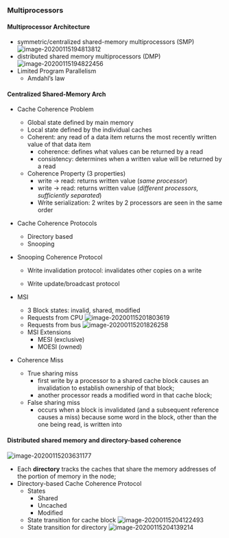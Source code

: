 ### Multiprocessors

#### Multiprocessor Architecture

* symmetric/centralized shared-memory multiprocessors (SMP)
  ![image-20200115194813812](assets/image-20200115194813812.png)
* distributed shared memory multiprocessors (DMP)
  ![image-20200115194822456](assets/image-20200115194822456.png)
* Limited Program Parallelism
  * Amdahl’s law

#### Centralized Shared-Memory Arch

* Cache Coherence Problem

  * Global state defined by main memory
  * Local state defined by the individual caches
  * Coherent: any read of a data item returns the most recently written value of that data item
    * coherence: defines what values can be returned by a read
    * consistency: determines when a written value will be returned by a read
  * Coherence Property (3 properties)
    * write -> read: returns written value (*same processor*)
    * write -> read: returns written value (*different processors, sufficiently separated*)
    * Write serialization: 2 writes by 2 processors are seen in the same order

* Cache Coherence Protocols

  * Directory based
  * Snooping

* Snooping Coherence Protocol

  * Write invalidation protocol: invalidates other copies on a write

  * Write update/broadcast protocol

* MSI
  * 3 Block states: invalid, shared, modified
  * Requests from CPU
    ![image-20200115201803619](assets/image-20200115201803619.png)
  * Requests from bus
    ![image-20200115201826258](assets/image-20200115201826258.png)
  * MSI Extensions
    * MESI (exclusive)
    * MOESI (owned)
* Coherence Miss
  * True sharing miss
    * first write by a processor to a shared cache block causes an invalidation to establish ownership of that block; 
    * another processor reads a modified word in that cache block;
  * False sharing miss
    * occurs when a block is invalidated (and a subsequent reference causes a miss) because some word in the block, other than the one being read, is written into

#### Distributed shared memory and directory-based coherence

![image-20200115203631177](assets/image-20200115203631177.png)

* Each **directory** tracks the caches that share the memory addresses of the portion of memory in the node; 
* Directory-based Cache Coherence Protocol
  * States
    * Shared
    * Uncached
    * Modified
  * State transition for cache block
    ![image-20200115204122493](assets/image-20200115204122493.png)
  * State transition for directory
    ![image-20200115204139214](assets/image-20200115204139214.png)


